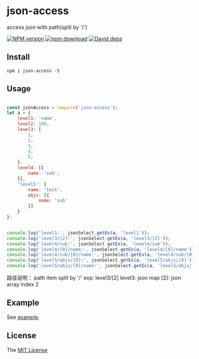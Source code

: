 # json-access
access json with path(split by '/')

[![NPM version][npm-image]][npm-url]
[![npm download][download-image]][download-url]
[![David deps][david-image]][david-url]

[npm-image]: https://img.shields.io/npm/v/json-access.svg
[npm-url]: https://npmjs.com/package/json-access
[download-image]: https://img.shields.io/npm/dm/json-access.svg
[download-url]: https://npmjs.com/package/json-access
[david-image]: https://img.shields.io/david/json-access.svg
[david-url]: https://david-dm.org/imcooder/json-access

## Install

```
npm i json-access -S
```

## Usage

```js

const jsonAccess = require('json-access');
let a = {
    level1: 'name',
    level2: 100,
    level3: [
        1,
        2,
        3,
        4,
        5,
    ],
    level4: [{
        name: 'sub',
    }],
    'level5': {
        name: 'test',
        objs: [{
            name: 'sub'
        }]
    }
};


console.log('level1:', jsonSelect.getEx(a, 'level1'));
console.log('level3/[2]:', jsonSelect.getEx(a, 'level3/[2]'));
console.log('level4/sub:', jsonSelect.getEx(a, 'level4/sub'));
console.log('level4/[0]/name:', jsonSelect.getEx(a, 'level4/[0]/name'));
console.log('level4/sub/[0]/name:', jsonSelect.getEx(a, 'level4/sub/[0]/name'));
console.log('level5/objs/[0]:', jsonSelect.getEx(a, 'level5/objs/[0]'));
console.log('level5/objs/[0]/name:', jsonSelect.getEx(a, 'level5/objs/[0]/name'));
```
路径说明：
path item split by '/'
exp:
level3/[2] 
level3: json map
[2]: json array index 2

## Example

See [example](example/).

## License

The [MIT License](LICENSE)